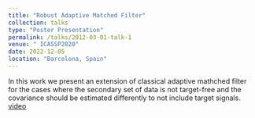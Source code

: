 ```yaml
---
title: "Robust Adaptive Matched Filter"
collection: talks
type: "Poster Presentation"
permalink: /talks/2012-03-01-talk-1
venue: " ICASSP2020"
date: 2022-12-05
location: "Barcelona, Spain"
---
```

In this work we present an extension of classical adaptive mathched filter for the cases where the secondary set of data is not target-free and the covariance should be estimated differently to not include target signals. [video](https://resourcecenter.ieee.org/conferences/icassp-2020/spsicassp20vid1439?check_logged_in=1)